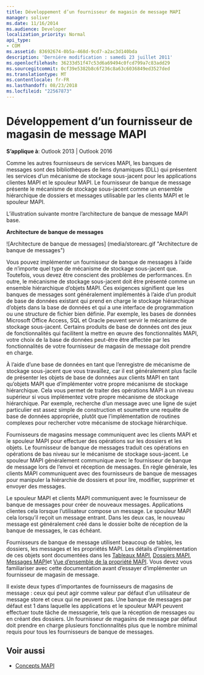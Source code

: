 ```yaml
---
title: Développement d’un fournisseur de magasin de message MAPI
manager: soliver
ms.date: 11/16/2014
ms.audience: Developer
localization_priority: Normal
api_type:
- COM
ms.assetid: 83692674-0b5a-468d-9cd7-a2ac3d140bda
description: 'Derniére modification : samedi 23 juillet 2011'
ms.openlocfilehash: 36233d51f47c53d6a69494c0fcd799a7c83add29
ms.sourcegitcommit: 0cf39e5382b8c6f236c8a63c6036849ed3527ded
ms.translationtype: MT
ms.contentlocale: fr-FR
ms.lasthandoff: 08/23/2018
ms.locfileid: "22567873"
---
```

# <a name="developing-a-mapi-message-store-provider"></a>Développement d’un fournisseur de magasin de message MAPI
  
**S’applique à**: Outlook 2013 | Outlook 2016 
  
Comme les autres fournisseurs de services MAPI, les banques de messages sont des bibliothèques de liens dynamiques (DLL) qui présentent les services d’un mécanisme de stockage sous-jacent pour les applications clientes MAPI et le spouleur MAPI. Le fournisseur de banque de message présente le mécanisme de stockage sous-jacent comme un ensemble hiérarchique de dossiers et messages utilisable par les clients MAPI et le spouleur MAPI.
  
L’illustration suivante montre l’architecture de banque de message MAPI base.
  
**Architecture de banque de messages**
  
![Architecture de banque de messages] (media/storearc.gif "Architecture de banque de messages")
  
Vous pouvez implémenter un fournisseur de banque de messages à l’aide de n’importe quel type de mécanisme de stockage sous-jacent que. Toutefois, vous devez être conscient des problèmes de performances. En outre, le mécanisme de stockage sous-jacent doit être présenté comme un ensemble hiérarchique d’objets MAPI. Ces exigences signifient que les banques de messages sont généralement implémentés à l’aide d’un produit de base de données existant qui prend en charge le stockage hiérarchique d’objets dans la base de données et qui a une interface de programmation ou une structure de fichier bien définie. Par exemple, les bases de données Microsoft Office Access, SQL et Oracle peuvent servir le mécanisme de stockage sous-jacent. Certains produits de base de données ont des jeux de fonctionnalités qui facilitent la mettre en œuvre des fonctionnalités MAPI, votre choix de la base de données peut-être être affectée par les fonctionnalités de votre fournisseur de magasin de message doit prendre en charge.
  
À l’aide d’une base de données en tant que l’enregistre de mécanisme de stockage sous-jacent que vous travaillez, car il est généralement plus facile de présenter les objets de base de données aux clients MAPI en tant qu’objets MAPI que d’implémenter votre propre mécanisme de stockage hiérarchique. Cela vous permet de traiter des opérations MAPI à un niveau supérieur si vous implémentez votre propre mécanisme de stockage hiérarchique. Par exemple, recherche d’un message avec une ligne de sujet particulier est assez simple de construction et soumettre une requête de base de données appropriée, plutôt que l’implémentation de routines complexes pour rechercher votre mécanisme de stockage hiérarchique.
  
Fournisseurs de magasins message communiquent avec les clients MAPI et le spouleur MAPI pour effectuer des opérations sur les dossiers et les objets. Le fournisseur de banque de messages traduit ces opérations en opérations de bas niveau sur le mécanisme de stockage sous-jacent. Le spouleur MAPI généralement communique avec le fournisseur de banque de message lors de l’envoi et réception de messages. En règle générale, les clients MAPI communiquent avec des fournisseurs de banque de messages pour manipuler la hiérarchie de dossiers et pour lire, modifier, supprimer et envoyer des messages.
  
Le spouleur MAPI et clients MAPI communiquent avec le fournisseur de banque de messages pour créer de nouveaux messages. Applications clientes cela lorsque l’utilisateur compose un message. Le spouleur MAPI cela lorsqu’il reçoit un message entrant. Dans les deux cas, le nouveau message est généralement créé dans le dossier boîte de réception de la banque de messages, le cas échéant.
  
Fournisseurs de banque de message utilisent beaucoup de tables, les dossiers, les messages et les propriétés MAPI. Les détails d’implémentation de ces objets sont documentées dans les [Tableaux MAPI](mapi-tables.md), [Dossiers MAPI](mapi-folders.md), [Messages MAPI](mapi-messages.md)et [Vue d’ensemble de la propriété MAPI](mapi-property-overview.md). Vous devez vous familiariser avec cette documentation avant d’essayer d’implémenter un fournisseur de magasin de message.
  
Il existe deux types d’importantes de fournisseurs de magasins de message : ceux qui peut agir comme valeur par défaut d’un utilisateur de message store et ceux qui ne peuvent pas. Une banque de messages par défaut est 1 dans laquelle les applications et le spouleur MAPI peuvent effectuer toute tâche de messagerie, tels que la réception de messages ou en créant des dossiers. Un fournisseur de magasins de message par défaut doit prendre en charge plusieurs fonctionnalités plus que le nombre minimal requis pour tous les fournisseurs de banque de messages.
  
## <a name="see-also"></a>Voir aussi

- [Concepts MAPI](mapi-concepts.md)

